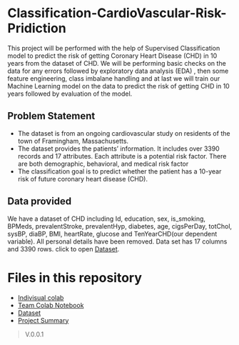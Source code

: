 # **Classification-CardioVascular-Risk-Pridiction**
This project will be performed with the help of Supervised Classification model to predict the risk of getting Coronary Heart Disease (CHD) in 10 years from the dataset of CHD. We will be performing basic checks on the data for any errors followed by exploratory data analysis (EDA) , then some feature engineering, class imbalane handling and at last we will train our Machine Learning model on the data to predict the risk of getting CHD in 10 years followed by evaluation of the model.

## Problem Statement
* The dataset is from an ongoing cardiovascular study on residents of the town of Framingham, Massachusetts.
* The dataset provides the patients’ information. It includes over 3390 records and 17 attributes. Each attribute is a potential risk factor. There are both demographic, behavioral, and medical risk factor
* The classification goal is to predict whether the patient has a 10-year risk of future coronary heart disease (CHD).

## Data provided
We have a dataset of CHD including Id, education, sex, is_smoking, BPMeds, prevalentStroke, prevalentHyp, diabetes, age, cigsPerDay, totChol, sysBP, diaBP, BMI, heartRate, glucose and TenYearCHD(our dependent variable). All personal details have been removed. Data set has 17 columns and 3390 rows.
click to open [Dataset](https://drive.google.com/file/d/1jv8AyntOWWJDWyEv1TtsCYLXAmCYZf9N/view?usp=share_link).

# Files in this repository
- [Indivisual colab]()
- [Team Colab Notebook]()
- [Dataset](https://drive.google.com/file/d/1jv8AyntOWWJDWyEv1TtsCYLXAmCYZf9N/view?usp=share_link)
- [Project Summary]()


> V.0.0.1
  
